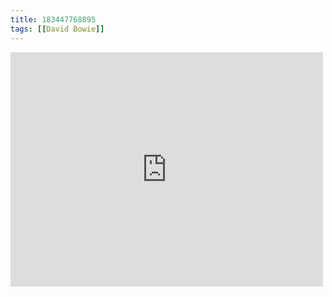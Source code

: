 ```yaml
---
title: 183447768895
tags: [[David Bowie]]
---
```

<iframe allow="accelerometer; autoplay; clipboard-write; encrypted-media; gyroscope; picture-in-picture" allowfullscreen="" frameborder="0" height="375" id="youtube_iframe" src="https://www.youtube.com/embed/D67kmFzSh_o?feature=oembed&amp;enablejsapi=1&amp;origin=https://safe.txmblr.com&amp;wmode=opaque" width="500"></iframe>